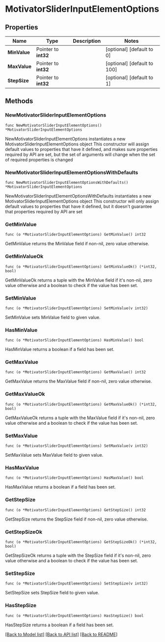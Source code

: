 # MotivatorSliderInputElementOptions

## Properties

Name | Type | Description | Notes
------------ | ------------- | ------------- | -------------
**MinValue** | Pointer to **int32** |  | [optional] [default to 0]
**MaxValue** | Pointer to **int32** |  | [optional] [default to 100]
**StepSize** | Pointer to **int32** |  | [optional] [default to 1]

## Methods

### NewMotivatorSliderInputElementOptions

`func NewMotivatorSliderInputElementOptions() *MotivatorSliderInputElementOptions`

NewMotivatorSliderInputElementOptions instantiates a new MotivatorSliderInputElementOptions object
This constructor will assign default values to properties that have it defined,
and makes sure properties required by API are set, but the set of arguments
will change when the set of required properties is changed

### NewMotivatorSliderInputElementOptionsWithDefaults

`func NewMotivatorSliderInputElementOptionsWithDefaults() *MotivatorSliderInputElementOptions`

NewMotivatorSliderInputElementOptionsWithDefaults instantiates a new MotivatorSliderInputElementOptions object
This constructor will only assign default values to properties that have it defined,
but it doesn't guarantee that properties required by API are set

### GetMinValue

`func (o *MotivatorSliderInputElementOptions) GetMinValue() int32`

GetMinValue returns the MinValue field if non-nil, zero value otherwise.

### GetMinValueOk

`func (o *MotivatorSliderInputElementOptions) GetMinValueOk() (*int32, bool)`

GetMinValueOk returns a tuple with the MinValue field if it's non-nil, zero value otherwise
and a boolean to check if the value has been set.

### SetMinValue

`func (o *MotivatorSliderInputElementOptions) SetMinValue(v int32)`

SetMinValue sets MinValue field to given value.

### HasMinValue

`func (o *MotivatorSliderInputElementOptions) HasMinValue() bool`

HasMinValue returns a boolean if a field has been set.

### GetMaxValue

`func (o *MotivatorSliderInputElementOptions) GetMaxValue() int32`

GetMaxValue returns the MaxValue field if non-nil, zero value otherwise.

### GetMaxValueOk

`func (o *MotivatorSliderInputElementOptions) GetMaxValueOk() (*int32, bool)`

GetMaxValueOk returns a tuple with the MaxValue field if it's non-nil, zero value otherwise
and a boolean to check if the value has been set.

### SetMaxValue

`func (o *MotivatorSliderInputElementOptions) SetMaxValue(v int32)`

SetMaxValue sets MaxValue field to given value.

### HasMaxValue

`func (o *MotivatorSliderInputElementOptions) HasMaxValue() bool`

HasMaxValue returns a boolean if a field has been set.

### GetStepSize

`func (o *MotivatorSliderInputElementOptions) GetStepSize() int32`

GetStepSize returns the StepSize field if non-nil, zero value otherwise.

### GetStepSizeOk

`func (o *MotivatorSliderInputElementOptions) GetStepSizeOk() (*int32, bool)`

GetStepSizeOk returns a tuple with the StepSize field if it's non-nil, zero value otherwise
and a boolean to check if the value has been set.

### SetStepSize

`func (o *MotivatorSliderInputElementOptions) SetStepSize(v int32)`

SetStepSize sets StepSize field to given value.

### HasStepSize

`func (o *MotivatorSliderInputElementOptions) HasStepSize() bool`

HasStepSize returns a boolean if a field has been set.


[[Back to Model list]](../README.md#documentation-for-models) [[Back to API list]](../README.md#documentation-for-api-endpoints) [[Back to README]](../README.md)



